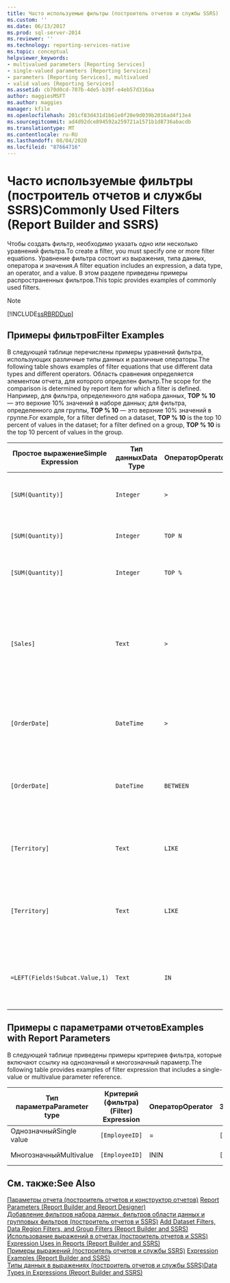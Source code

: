 ```yaml
---
title: Часто используемые фильтры (построитель отчетов и службы SSRS) | Документы Майкрософт
ms.custom: ''
ms.date: 06/13/2017
ms.prod: sql-server-2014
ms.reviewer: ''
ms.technology: reporting-services-native
ms.topic: conceptual
helpviewer_keywords:
- multivalued parameters [Reporting Services]
- single-valued parameters [Reporting Services]
- parameters [Reporting Services], multivalued
- valid values [Reporting Services]
ms.assetid: cb70d0cd-707b-4de5-b39f-e4eb57d316aa
author: maggiesMSFT
ms.author: maggies
manager: kfile
ms.openlocfilehash: 201cf83d431d1b61e0f20e9d039b2016ad4f13e4
ms.sourcegitcommit: ad4d92dce894592a259721a1571b1d8736abacdb
ms.translationtype: MT
ms.contentlocale: ru-RU
ms.lasthandoff: 08/04/2020
ms.locfileid: "87664716"
---
```

# <a name="commonly-used-filters-report-builder-and-ssrs"></a><span data-ttu-id="1ea0d-102">Часто используемые фильтры (построитель отчетов и службы SSRS)</span><span class="sxs-lookup"><span data-stu-id="1ea0d-102">Commonly Used Filters (Report Builder and SSRS)</span></span>
  <span data-ttu-id="1ea0d-103">Чтобы создать фильтр, необходимо указать одно или несколько уравнений фильтра.</span><span class="sxs-lookup"><span data-stu-id="1ea0d-103">To create a filter, you must specify one or more filter equations.</span></span> <span data-ttu-id="1ea0d-104">Уравнение фильтра состоит из выражения, типа данных, оператора и значения.</span><span class="sxs-lookup"><span data-stu-id="1ea0d-104">A filter equation includes an expression, a data type, an operator, and a value.</span></span> <span data-ttu-id="1ea0d-105">В этом разделе приведены примеры распространенных фильтров.</span><span class="sxs-lookup"><span data-stu-id="1ea0d-105">This topic provides examples of commonly used filters.</span></span>  
  
> [!NOTE]  
>  [!INCLUDE[ssRBRDDup](../../includes/ssrbrddup-md.md)]  
  
## <a name="filter-examples"></a><span data-ttu-id="1ea0d-106">Примеры фильтров</span><span class="sxs-lookup"><span data-stu-id="1ea0d-106">Filter Examples</span></span>  
 <span data-ttu-id="1ea0d-107">В следующей таблице перечислены примеры уравнений фильтра, использующих различные типы данных и различные операторы.</span><span class="sxs-lookup"><span data-stu-id="1ea0d-107">The following table shows examples of filter equations that use different data types and different operators.</span></span> <span data-ttu-id="1ea0d-108">Область сравнения определяется элементом отчета, для которого определен фильтр.</span><span class="sxs-lookup"><span data-stu-id="1ea0d-108">The scope for the comparison is determined by report item for which a filter is defined.</span></span> <span data-ttu-id="1ea0d-109">Например, для фильтра, определенного для набора данных, **TOP % 10** — это верхние 10% значений в наборе данных; для фильтра, определенного для группы, **TOP % 10** — это верхние 10% значений в группе.</span><span class="sxs-lookup"><span data-stu-id="1ea0d-109">For example, for a filter defined on a dataset, **TOP % 10** is the top 10 percent of values in the dataset; for a filter defined on a group, **TOP % 10** is the top 10 percent of values in the group.</span></span>  
  
|<span data-ttu-id="1ea0d-110">Простое выражение</span><span class="sxs-lookup"><span data-stu-id="1ea0d-110">Simple Expression</span></span>|<span data-ttu-id="1ea0d-111">Тип данных</span><span class="sxs-lookup"><span data-stu-id="1ea0d-111">Data Type</span></span>|<span data-ttu-id="1ea0d-112">Оператор</span><span class="sxs-lookup"><span data-stu-id="1ea0d-112">Operator</span></span>|<span data-ttu-id="1ea0d-113">Значение</span><span class="sxs-lookup"><span data-stu-id="1ea0d-113">Value</span></span>|<span data-ttu-id="1ea0d-114">Description</span><span class="sxs-lookup"><span data-stu-id="1ea0d-114">Description</span></span>|  
|-----------------------|---------------|--------------|-----------|-----------------|  
|`[SUM(Quantity)]`|`Integer`|`>`|`7`|<span data-ttu-id="1ea0d-115">Включает все значения данных, превышающие 7.</span><span class="sxs-lookup"><span data-stu-id="1ea0d-115">Includes data values that are greater than 7.</span></span>|  
|`[SUM(Quantity)]`|`Integer`|`TOP N`|`10`|<span data-ttu-id="1ea0d-116">Включает 10 верхних значений данных.</span><span class="sxs-lookup"><span data-stu-id="1ea0d-116">Includes the top 10 data values.</span></span>|  
|`[SUM(Quantity)]`|`Integer`|`TOP %`|`20`|<span data-ttu-id="1ea0d-117">Включает верхние 20% значений данных.</span><span class="sxs-lookup"><span data-stu-id="1ea0d-117">Includes the top 20% of data values.</span></span>|  
|`[Sales]`|`Text`|`>`|`=CDec(100)`|<span data-ttu-id="1ea0d-118">Включает все значения типа System.Decimal (тип данных, используемый в SQL для денежных сумм), превышающие 100.</span><span class="sxs-lookup"><span data-stu-id="1ea0d-118">Includes all values of type System.Decimal (SQL "money" data types) greater than $100.</span></span>|  
|`[OrderDate]`|`DateTime`|`>`|`2088-01-01`|<span data-ttu-id="1ea0d-119">Включает все даты с 1 января 2008 года по сегодняшний день.</span><span class="sxs-lookup"><span data-stu-id="1ea0d-119">Includes all dates from January 1, 2008 to the present date.</span></span>|  
|`[OrderDate]`|`DateTime`|`BETWEEN`|`2008-01-01`<br /><br /> `2008-02-01`|<span data-ttu-id="1ea0d-120">Включает все даты с 1 января 2008 года до 1 февраля 2008 года включительно.</span><span class="sxs-lookup"><span data-stu-id="1ea0d-120">Includes dates from January 1, 2008 up to and including February 1, 2008.</span></span>|  
|`[Territory]`|`Text`|`LIKE`|`*east`|<span data-ttu-id="1ea0d-121">Все названия территорий, заканчивающиеся словом «east».</span><span class="sxs-lookup"><span data-stu-id="1ea0d-121">All territory names that end in "east".</span></span>|  
|`[Territory]`|`Text`|`LIKE`|`%o%th*`|<span data-ttu-id="1ea0d-122">Все названия территорий, начинающиеся словами «North» или «South».</span><span class="sxs-lookup"><span data-stu-id="1ea0d-122">All territory names that include North and South at the beginning of the name.</span></span>|  
|`=LEFT(Fields!Subcat.Value,1)`|`Text`|`IN`|`B, C, T`|<span data-ttu-id="1ea0d-123">Все значения подкатегорий, начинающиеся с букв «В», «C» или «T».</span><span class="sxs-lookup"><span data-stu-id="1ea0d-123">All subcategory values that begin with the letters B, C, or T.</span></span>|  
  
## <a name="examples-with-report-parameters"></a><span data-ttu-id="1ea0d-124">Примеры с параметрами отчетов</span><span class="sxs-lookup"><span data-stu-id="1ea0d-124">Examples with Report Parameters</span></span>  
 <span data-ttu-id="1ea0d-125">В следующей таблице приведены примеры критериев фильтра, которые включают ссылку на однозначный и многозначный параметр.</span><span class="sxs-lookup"><span data-stu-id="1ea0d-125">The following table provides examples of filter expression that includes a single-value or multivalue parameter reference.</span></span>  
  
|<span data-ttu-id="1ea0d-126">Тип параметра</span><span class="sxs-lookup"><span data-stu-id="1ea0d-126">Parameter type</span></span>|<span data-ttu-id="1ea0d-127">Критерий (фильтра)</span><span class="sxs-lookup"><span data-stu-id="1ea0d-127">(Filter) Expression</span></span>|<span data-ttu-id="1ea0d-128">Оператор</span><span class="sxs-lookup"><span data-stu-id="1ea0d-128">Operator</span></span>|<span data-ttu-id="1ea0d-129">Значение</span><span class="sxs-lookup"><span data-stu-id="1ea0d-129">Value</span></span>|<span data-ttu-id="1ea0d-130">Тип данных</span><span class="sxs-lookup"><span data-stu-id="1ea0d-130">Data Type</span></span>|  
|--------------------|---------------------------|--------------|-----------|---------------|  
|<span data-ttu-id="1ea0d-131">Однозначный</span><span class="sxs-lookup"><span data-stu-id="1ea0d-131">Single value</span></span>|`[EmployeeID]`|=|`[@EmployeeID]`|<span data-ttu-id="1ea0d-132">Целое число</span><span class="sxs-lookup"><span data-stu-id="1ea0d-132">Integer</span></span>|  
|<span data-ttu-id="1ea0d-133">Многозначный</span><span class="sxs-lookup"><span data-stu-id="1ea0d-133">Multivalue</span></span>|`[EmployeeID]`|<span data-ttu-id="1ea0d-134">IN</span><span class="sxs-lookup"><span data-stu-id="1ea0d-134">IN</span></span>|`[@EmployeeID]`|<span data-ttu-id="1ea0d-135">Целое число</span><span class="sxs-lookup"><span data-stu-id="1ea0d-135">Integer</span></span>|  
  
## <a name="see-also"></a><span data-ttu-id="1ea0d-136">См. также:</span><span class="sxs-lookup"><span data-stu-id="1ea0d-136">See Also</span></span>  
 <span data-ttu-id="1ea0d-137">[Параметры отчета &#40;построитель отчетов и конструктор отчетов&#41;](report-parameters-report-builder-and-report-designer.md) </span><span class="sxs-lookup"><span data-stu-id="1ea0d-137">[Report Parameters &#40;Report Builder and Report Designer&#41;](report-parameters-report-builder-and-report-designer.md) </span></span>  
 <span data-ttu-id="1ea0d-138">[Добавление фильтров набора данных, фильтров области данных и групповых фильтров &#40;построитель отчетов и SSRS&#41;](add-dataset-filters-data-region-filters-and-group-filters.md) </span><span class="sxs-lookup"><span data-stu-id="1ea0d-138">[Add Dataset Filters, Data Region Filters, and Group Filters &#40;Report Builder and SSRS&#41;](add-dataset-filters-data-region-filters-and-group-filters.md) </span></span>  
 <span data-ttu-id="1ea0d-139">[Использование выражений в отчетах &#40;построитель отчетов и SSRS&#41;](expression-uses-in-reports-report-builder-and-ssrs.md) </span><span class="sxs-lookup"><span data-stu-id="1ea0d-139">[Expression Uses in Reports &#40;Report Builder and SSRS&#41;](expression-uses-in-reports-report-builder-and-ssrs.md) </span></span>  
 <span data-ttu-id="1ea0d-140">[Примеры выражений (построитель отчетов и службы SSRS)](expression-examples-report-builder-and-ssrs.md) </span><span class="sxs-lookup"><span data-stu-id="1ea0d-140">[Expression Examples &#40;Report Builder and SSRS&#41;](expression-examples-report-builder-and-ssrs.md) </span></span>  
 [<span data-ttu-id="1ea0d-141">Типы данных в выражениях (построитель отчетов и службы SSRS)</span><span class="sxs-lookup"><span data-stu-id="1ea0d-141">Data Types in Expressions &#40;Report Builder and SSRS&#41;</span></span>](expressions-report-builder-and-ssrs.md)  
  
  
